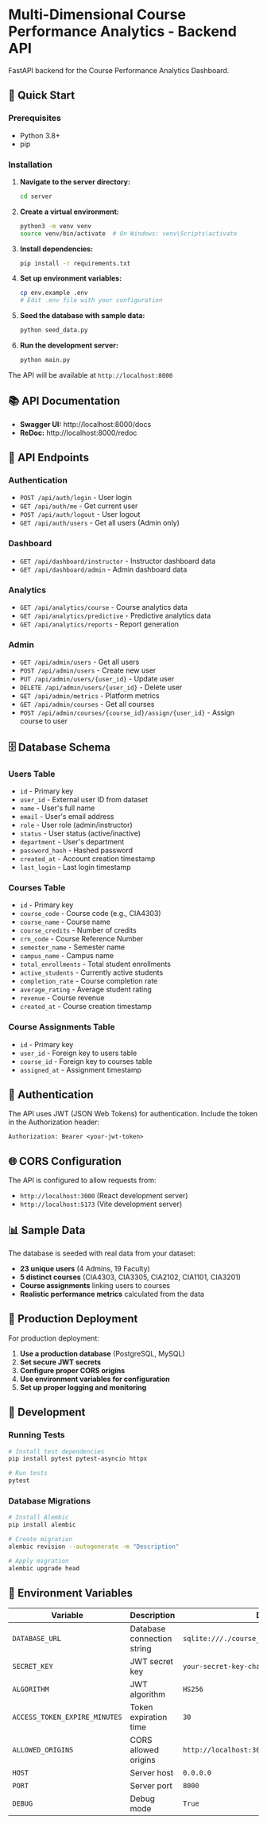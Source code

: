 # Multi-Dimensional Course Performance Analytics - Backend API

FastAPI backend for the Course Performance Analytics Dashboard.

## 🚀 Quick Start

### Prerequisites
- Python 3.8+
- pip

### Installation

1. **Navigate to the server directory:**
   ```bash
   cd server
   ```

2. **Create a virtual environment:**
   ```bash
   python3 -m venv venv
   source venv/bin/activate  # On Windows: venv\Scripts\activate
   ```

3. **Install dependencies:**
   ```bash
   pip install -r requirements.txt
   ```

4. **Set up environment variables:**
   ```bash
   cp env.example .env
   # Edit .env file with your configuration
   ```

5. **Seed the database with sample data:**
   ```bash
   python seed_data.py
   ```

6. **Run the development server:**
   ```bash
   python main.py
   ```

The API will be available at `http://localhost:8000`

## 📚 API Documentation

- **Swagger UI:** http://localhost:8000/docs
- **ReDoc:** http://localhost:8000/redoc

## 🔧 API Endpoints

### Authentication
- `POST /api/auth/login` - User login
- `GET /api/auth/me` - Get current user
- `POST /api/auth/logout` - User logout
- `GET /api/auth/users` - Get all users (Admin only)

### Dashboard
- `GET /api/dashboard/instructor` - Instructor dashboard data
- `GET /api/dashboard/admin` - Admin dashboard data

### Analytics
- `GET /api/analytics/course` - Course analytics data
- `GET /api/analytics/predictive` - Predictive analytics data
- `GET /api/analytics/reports` - Report generation

### Admin
- `GET /api/admin/users` - Get all users
- `POST /api/admin/users` - Create new user
- `PUT /api/admin/users/{user_id}` - Update user
- `DELETE /api/admin/users/{user_id}` - Delete user
- `GET /api/admin/metrics` - Platform metrics
- `GET /api/admin/courses` - Get all courses
- `POST /api/admin/courses/{course_id}/assign/{user_id}` - Assign course to user

## 🗄️ Database Schema

### Users Table
- `id` - Primary key
- `user_id` - External user ID from dataset
- `name` - User's full name
- `email` - User's email address
- `role` - User role (admin/instructor)
- `status` - User status (active/inactive)
- `department` - User's department
- `password_hash` - Hashed password
- `created_at` - Account creation timestamp
- `last_login` - Last login timestamp

### Courses Table
- `id` - Primary key
- `course_code` - Course code (e.g., CIA4303)
- `course_name` - Course name
- `course_credits` - Number of credits
- `crn_code` - Course Reference Number
- `semester_name` - Semester name
- `campus_name` - Campus name
- `total_enrollments` - Total student enrollments
- `active_students` - Currently active students
- `completion_rate` - Course completion rate
- `average_rating` - Average student rating
- `revenue` - Course revenue
- `created_at` - Course creation timestamp

### Course Assignments Table
- `id` - Primary key
- `user_id` - Foreign key to users table
- `course_id` - Foreign key to courses table
- `assigned_at` - Assignment timestamp

## 🔐 Authentication

The API uses JWT (JSON Web Tokens) for authentication. Include the token in the Authorization header:

```
Authorization: Bearer <your-jwt-token>
```

## 🌐 CORS Configuration

The API is configured to allow requests from:
- `http://localhost:3000` (React development server)
- `http://localhost:5173` (Vite development server)

## 📊 Sample Data

The database is seeded with real data from your dataset:
- **23 unique users** (4 Admins, 19 Faculty)
- **5 distinct courses** (CIA4303, CIA3305, CIA2102, CIA1101, CIA3201)
- **Course assignments** linking users to courses
- **Realistic performance metrics** calculated from the data

## 🚀 Production Deployment

For production deployment:

1. **Use a production database** (PostgreSQL, MySQL)
2. **Set secure JWT secrets**
3. **Configure proper CORS origins**
4. **Use environment variables for configuration**
5. **Set up proper logging and monitoring**

## 🔧 Development

### Running Tests
```bash
# Install test dependencies
pip install pytest pytest-asyncio httpx

# Run tests
pytest
```

### Database Migrations
```bash
# Install Alembic
pip install alembic

# Create migration
alembic revision --autogenerate -m "Description"

# Apply migration
alembic upgrade head
```

## 📝 Environment Variables

| Variable | Description | Default |
|----------|-------------|---------|
| `DATABASE_URL` | Database connection string | `sqlite:///./course_analytics.db` |
| `SECRET_KEY` | JWT secret key | `your-secret-key-change-in-production` |
| `ALGORITHM` | JWT algorithm | `HS256` |
| `ACCESS_TOKEN_EXPIRE_MINUTES` | Token expiration time | `30` |
| `ALLOWED_ORIGINS` | CORS allowed origins | `http://localhost:3000,http://localhost:5173` |
| `HOST` | Server host | `0.0.0.0` |
| `PORT` | Server port | `8000` |
| `DEBUG` | Debug mode | `True` |
